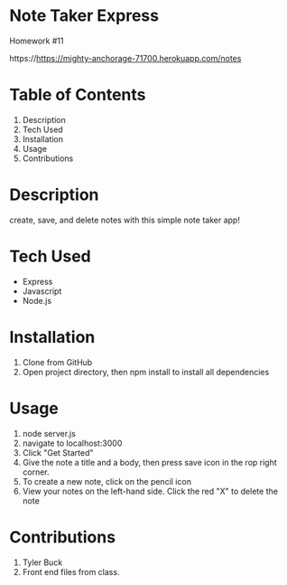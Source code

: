 # Note Taker Express
Homework #11

https://https://mighty-anchorage-71700.herokuapp.com/notes

# Table of Contents
1. Description
2. Tech Used
3. Installation
4. Usage
5. Contributions

# Description
create, save, and delete notes with this simple note taker app!

# Tech Used
- Express
- Javascript
- Node.js

# Installation
1. Clone from GitHub
2. Open project directory, then npm install to install all dependencies 

# Usage
1. node server.js
2. navigate to localhost:3000
3. Click "Get Started"
4. Give the note a title and a body, then press save icon in the rop right corner. 
5. To create a new note, click on the pencil icon
6. View your notes on the left-hand side. Click the red "X" to delete the note

# Contributions
1. Tyler Buck
2. Front end files from class. 